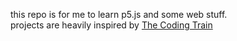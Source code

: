 this repo is for me to learn p5.js and some web stuff.<br>
projects are heavily inspired by [The Coding Train](https://www.youtube.com/c/TheCodingTrain)
